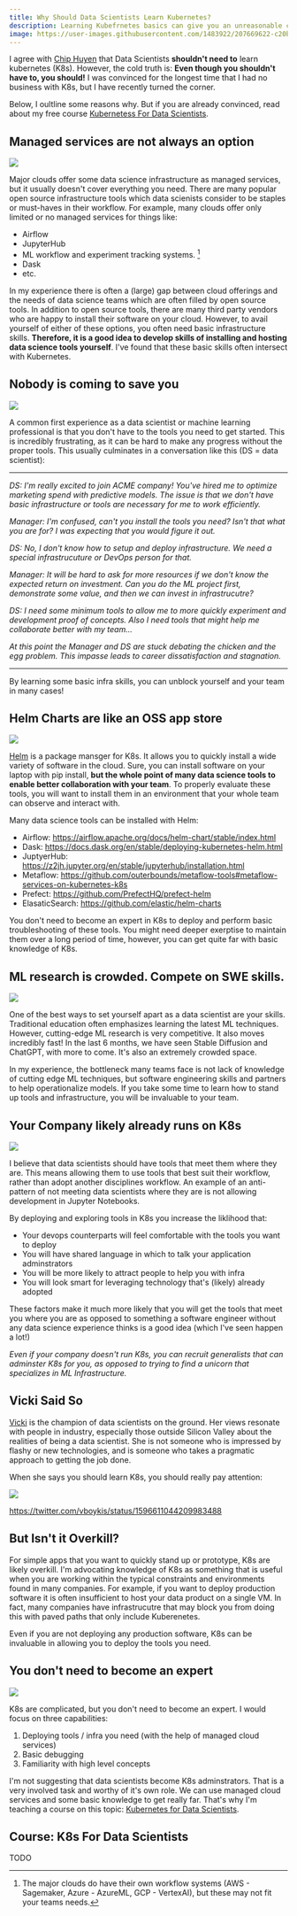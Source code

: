 ```yaml
---
title: Why Should Data Scientists Learn Kubernetes?
description: Learning Kubefrnetes basics can give you an unreasonable competitive advantage as a data scientist and unblock your teams.
image: https://user-images.githubusercontent.com/1483922/207669622-c20b0c6c-5721-473c-ba03-b831000ef0a8.jpeg
---
```


I agree with [Chip Huyen](https://huyenchip.com/2021/09/13/data-science-infrastructure.html) that Data Scientists **shouldn't need to** learn kubernetes (K8s).   However, the cold truth is:  **Even though you shouldn't have to, you should!**  I was convinced for the longest time that I had no business with K8s, but I have recently turned the corner.

Below, I oultline some reasons why.  But if you are already convinced, read about my free course [Kubernetess For Data Scientists](#course-k8s-for-data-scientists).

## Managed services are not always an option

![](bellman_ds.jpeg)

Major clouds offer some data science infrastructure as managed services, but it usually doesn't cover everything you need. There are many popular open source infrastructure tools which data scienists consider to be staples or must-haves in their workflow.  For example, many clouds offer only limited or no managed services for things like:

- Airflow
- JupyterHub
- ML workflow and experiment tracking systems. [^1]
- Dask
- etc.

In my experience there is often a (large) gap between cloud offerings and the needs of data science teams which are often filled by open source tools. In addition to open source tools, there are many third party vendors who are happy to install their software on your cloud.  However, to avail yourself of either of these options, you often need basic infrastructure skills.  **Therefore, it is a good idea to develop skills of installing and hosting data science tools yourself**. I've found that these basic skills often intersect with Kubernetes.

[^1]: The major clouds do have their own workflow systems (AWS - Sagemaker, Azure - AzureML, GCP - VertexAI), but these may not fit your teams needs.


## Nobody is coming to save you

![](20221212104110.png)

A common first experience as a data scientist or machine learning professional is that you don't have to the tools you need to get started.  This is incredibly frustrating, as it can be hard to make any progress without the proper tools.  This usually culminates in a conversation like this (DS = data scientist):

---

_DS: I'm really excited to join ACME company!  You've hired me to optimize marketing spend with predictive models.  The issue is that we don't have basic infrastructure or tools are necessary for me to work efficiently._

_Manager: I'm confused, can't you install the tools you need?  Isn't that what you are for?  I was expecting that you would figure it out._

_DS:  No, I don't know how to setup and deploy infrastructure.  We need a special infrastrucuture or DevOps person for that._

_Manager: It will be hard to ask for more resources if we don't know the expected return on investment.  Can you do the ML project first, demonstrate some value, and then we can invest in infrastrucutre?_

_DS:  I need some minimum tools to allow me to more quickly experiment and development proof of concepts.  Also I need tools that might help me collaborate better with my team..._

_At this point the Manager and DS are stuck debating the chicken and the egg problem.  This impasse leads to career dissatisfaction and stagnation._

---

By learning some basic infra skills, you can unblock yourself and your team in many cases!


## Helm Charts are like an OSS app store

![](20221212110053.png)

[Helm](https://helm.sh/) is a package mansger for K8s.  It allows you to quickly install a wide variety of software in the cloud.  Sure, you can install software on your laptop with pip install, **but the whole point of many data science tools to enable better collaboration with your team**.  To properly evaluate these tools, you will want to install them in an environment that your whole team can observe and interact with.   

Many data science tools can be installed with Helm:  

- Airflow: https://airflow.apache.org/docs/helm-chart/stable/index.html
- Dask: https://docs.dask.org/en/stable/deploying-kubernetes-helm.html
- JuptyerHub: https://z2jh.jupyter.org/en/stable/jupyterhub/installation.html
- Metaflow: https://github.com/outerbounds/metaflow-tools#metaflow-services-on-kubernetes-k8s
- Prefect: https://github.com/PrefectHQ/prefect-helm
- ElasaticSearch: https://github.com/elastic/helm-charts

You don't need to become an expert in K8s to deploy and perform basic troubleshooting of these tools.  You might need deeper exerptise to maintain them over a long period of time, however, you can get quite far with basic knowledge of K8s. 

## ML research is crowded.  Compete on SWE skills.

![](20221212122136.png)

One of the best ways to set yourself apart as a data scientist are your skills.  Traditional education often emphasizes learning the latest ML techniques.  However, cutting-edge ML research is very competitive.  It also moves incredibly fast!  In the last 6 months, we have seen Stable Diffusion and ChatGPT, with more to come.  It's also an extremely crowded space.

In my experience, the bottleneck many teams face is not lack of knowledge of cutting edge ML techniques, but software engineering skills and partners to help operationalize  models.  If you take some time to learn how to stand up tools and infrastructure, you will be invaluable to your team.  


## Your Company likely already runs on K8s

![](shaking_hands.jpeg)

I believe that data scientists should have tools that meet them where they are.  This means allowing them to use tools that best suit their workflow, rather than adopt another disciplines workflow.  An example of an anti-pattern of not meeting data scientists where they are is not allowing development in Jupyter Notebooks.  

By deploying and exploring tools in K8s you increase the liklihood that:

- Your devops counterparts will feel comfortable with the tools you want to deploy
- You will have shared language in which to talk your application adminstrators
- You will be more likely to attract people to help you with infra
- You will look smart for leveraging technology that's (likely) already adopted  

These factors make it much more likely that you will get the tools that meet you where you are as opposed to something a software engineer without any data science experience thinks is a good idea (which I've seen happen a lot!)

_Even if your company doesn't run K8s, you can recruit generalists that can adminster K8s for you, as opposed to trying to find a unicorn that specializes in ML Infrastructure._

## Vicki Said So

[Vicki](https://vickiboykis.com/) is the champion of data scientists on the ground.  Her views resonate with people in industry, especially those outside Silicon Valley about the realities of being a data scientist.  She is not someone who is impressed by flashy or new technologies, and is someone who takes a pragmatic approach to getting the job done.  

When she says you should learn K8s, you should really pay attention:

![](20221212131043.png)

https://twitter.com/vboykis/status/1596611044209983488

## But Isn't it Overkill?

For simple apps that you want to quickly stand up or prototype, K8s are likely overkill.  I'm advocating knowledge of K8s as something that is useful when you are working within the typical constraints and environments found in many companies.  For example, if you want to deploy production software it is often insufficient to host your data product on a single VM.  In fact, many companies have infrastrucutre that may block you from doing this with paved paths that only include Kuberenetes.

Even if you are not deploying any production software, K8s can be invaluable in allowing you to deploy the tools you need.

## You don't need to become an expert

![](20221212115117.png)

K8s are complicated, but you don't need to become an expert.  I would focus on three  capabilities:

1. Deploying tools / infra you need (with the help of managed cloud services)
2. Basic debugging 
3. Familiarity with high level concepts

I'm not suggesting that data scientists become K8s adminstrators.  That is a very involved task and worthy of it's own role.  We can use managed cloud services and some basic knowledge to get really far. That's why I'm teaching a course on this topic: [Kubernetes for Data Scientists](#course-k8s-for-data-scientists).

## Course: K8s For Data Scientists

TODO
